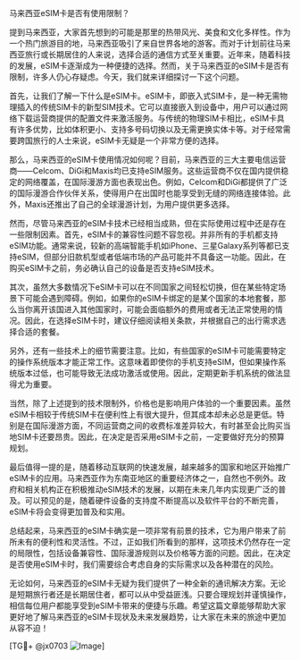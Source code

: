马来西亚eSIM卡是否有使用限制？

提到马来西亚，大家首先想到的可能是那里的热带风光、美食和文化多样性。作为一个热门旅游目的地，马来西亚吸引了来自世界各地的游客。而对于计划前往马来西亚旅行或长期居住的人来说，选择合适的通信方式至关重要。近年来，随着科技的发展，eSIM卡逐渐成为一种便捷的选择。然而，关于马来西亚的eSIM卡是否有限制，许多人仍心存疑虑。今天，我们就来详细探讨一下这个问题。

首先，让我们了解一下什么是eSIM卡。eSIM卡，即嵌入式SIM卡，是一种无需物理插入的传统SIM卡的新型SIM技术。它可以直接嵌入到设备中，用户可以通过网络下载运营商提供的配置文件来激活服务。与传统的物理SIM卡相比，eSIM卡具有许多优势，比如体积更小、支持多号码切换以及无需更换实体卡等。对于经常需要跨国旅行的人士来说，eSIM卡无疑是一个非常方便的选择。

那么，马来西亚的eSIM卡使用情况如何呢？目前，马来西亚的三大主要电信运营商——Celcom、DiGi和Maxis均已支持eSIM服务。这些运营商不仅在国内提供稳定的网络覆盖，在国际漫游方面也表现出色。例如，Celcom和DiGi都提供了广泛的国际漫游合作伙伴关系，使得用户在出国时也能享受到无缝的网络连接体验。此外，Maxis还推出了自己的全球漫游计划，为用户提供更多选择。

然而，尽管马来西亚的eSIM卡技术已经相当成熟，但在实际使用过程中还是存在一些限制因素。首先，eSIM卡的兼容性问题不容忽视。并非所有的手机都支持eSIM功能。通常来说，较新的高端智能手机如iPhone、三星Galaxy系列等都已支持eSIM，但部分旧款机型或者低端市场的产品可能并不具备这一功能。因此，在购买eSIM卡之前，务必确认自己的设备是否支持eSIM技术。

其次，虽然大多数情况下eSIM卡可以在不同国家之间轻松切换，但在某些特定场景下可能会遇到障碍。例如，如果你的eSIM卡绑定的是某个国家的本地套餐，那么当你离开该国进入其他国家时，可能会面临额外的费用或者无法正常使用的情况。因此，在选择eSIM卡时，建议仔细阅读相关条款，并根据自己的出行需求选择合适的套餐。

另外，还有一些技术上的细节需要注意。比如，有些国家的eSIM卡可能需要特定的操作系统版本才能正常工作。这意味着即使你的手机支持eSIM，但如果操作系统版本过低，也可能导致无法成功激活或使用。因此，定期更新手机系统的做法显得尤为重要。

当然，除了上述提到的技术限制外，价格也是影响用户体验的一个重要因素。虽然eSIM卡相较于传统SIM卡在便利性上有很大提升，但其成本却未必总是更低。特别是在国际漫游方面，不同运营商之间的收费标准差异较大，有时甚至会比购买当地SIM卡还要昂贵。因此，在决定是否采用eSIM卡之前，一定要做好充分的预算规划。

最后值得一提的是，随着移动互联网的快速发展，越来越多的国家和地区开始推广eSIM卡的应用。马来西亚作为东南亚地区的重要经济体之一，自然也不例外。政府和相关机构正在积极推动eSIM技术的发展，以期在未来几年内实现更广泛的普及。可以预见的是，随着硬件设备的支持度不断提高以及软件平台的不断完善，eSIM卡将会变得更加普及和实用。

总结起来，马来西亚的eSIM卡确实是一项非常有前景的技术，它为用户带来了前所未有的便利性和灵活性。不过，正如我们所看到的那样，这项技术仍然存在一定的局限性，包括设备兼容性、国际漫游规则以及价格等方面的问题。因此，在决定是否使用eSIM卡时，我们需要综合考虑自身的实际需求以及各种潜在的风险。

无论如何，马来西亚的eSIM卡无疑为我们提供了一种全新的通讯解决方案。无论是短期旅行者还是长期居住者，都可以从中受益匪浅。只要合理规划并谨慎操作，相信每位用户都能享受到eSIM卡带来的便捷与乐趣。希望这篇文章能够帮助大家更好地了解马来西亚的eSIM卡现状及未来发展趋势，让大家在未来的旅途中更加从容不迫！

[TG💪+ @jx0703 ![Image](https://github.com/user-attachments/assets/dbca1d08-cadb-493c-b0ec-ad6f7a83f270)]